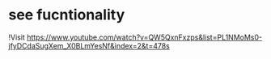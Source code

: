 # see fucntionality  

!Visit https://www.youtube.com/watch?v=QW5QxnFxzps&list=PL1NMoMs0-jfyDCdaSugXem_X0BLmYesNf&index=2&t=478s



